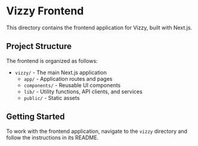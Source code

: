 # Vizzy Frontend

This directory contains the frontend application for Vizzy, built with Next.js.

## Project Structure

The frontend is organized as follows:

- `vizzy/` - The main Next.js application
  - `app/` - Application routes and pages
  - `components/` - Reusable UI components
  - `lib/` - Utility functions, API clients, and services
  - `public/` - Static assets

## Getting Started

To work with the frontend application, navigate to the `vizzy` directory and follow the instructions in its README.
